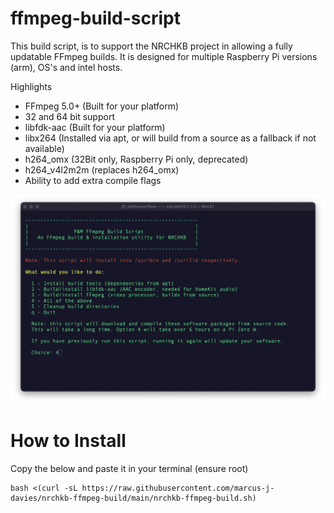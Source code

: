 # ffmpeg-build-script

This build script, is to support the NRCHKB project in allowing a fully updatable FFmpeg builds. 
It is designed for multiple Raspberry Pi versions (arm), OS's and intel hosts.

Highlights

- FFmpeg 5.0+ (Built for your platform)
- 32 and 64 bit support
- libfdk-aac (Built for your platform)
- libx264 (Installed via apt, or will build from a source as a fallback if not available)
- h264_omx (32Bit only, Raspberry Pi only, deprecated)
- h264_v4l2m2m (replaces h264_omx)
- Ability to add extra compile flags

![image](./Menu1.png)

# How to Install

Copy the below and paste it in your terminal (ensure root)

```
bash <(curl -sL https://raw.githubusercontent.com/marcus-j-davies/nrchkb-ffmpeg-build/main/nrchkb-ffmpeg-build.sh)
```

